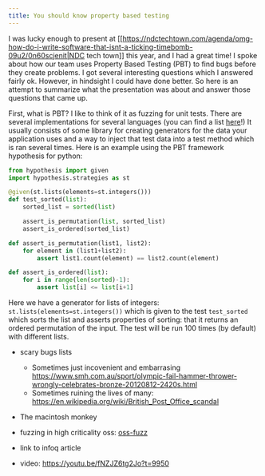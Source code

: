 ```yaml
---
title: You should know property based testing
---
```


I was lucky enough to present at [[https://ndctechtown.com/agenda/omg-how-do-i-write-software-that-isnt-a-ticking-timebomb-09u2/0n60scjenit|NDC tech town]]
this year, and I had a great time! I spoke about how our team uses Property
Based Testing (PBT) to find bugs before they create problems. I got several
interesting questions which I answered fairly ok. However, in hindsight I could
have done better. So here is an attempt to summarize what the presentation was
about and answer those questions that came up.

First, what is PBT? I like to think of it as fuzzing for unit tests. There
are several implementations for several languages (you can find a list [here](github.com/jmid/pbt-frameworks)!)
It usually consists of some library for creating generators for the data your
application uses and a way to inject that test data into a test method which
is ran several times. Here is an example using the PBT framework hypothesis for
python:

```python
from hypothesis import given
import hypothesis.strategies as st

@given(st.lists(elements=st.integers()))
def test_sorted(list):
    sorted_list = sorted(list)

    assert_is_permutation(list, sorted_list)
    assert_is_ordered(sorted_list)

def assert_is_permutation(list1, list2):
    for element in (list1+list2):
        assert list1.count(element) == list2.count(element)

def assert_is_ordered(list):
    for i in range(len(sorted)-1):
        assert list[i] <= list[i+1]
```

Here we have a generator for lists of integers:
`st.lists(elements=st.integers())` which is given to the test `test_sorted`
which sorts the list and asserts properties of sorting: that it returns an
ordered permutation of the input. The test will be run 100 times (by default)
with different lists.


* scary bugs lists
  - Sometimes just incovenient and embarrasing https://www.smh.com.au/sport/olympic-fail-hammer-thrower-wrongly-celebrates-bronze-20120812-2420s.html
  - Sometimes ruining the lives of many: https://en.wikipedia.org/wiki/British_Post_Office_scandal


* The macintosh monkey
* fuzzing in high criticality oss: [oss-fuzz](https://github.com/google/oss-fuzz)
* link to infoq article
* video: https://youtu.be/fNZJZ6tg2Jo?t=9950
